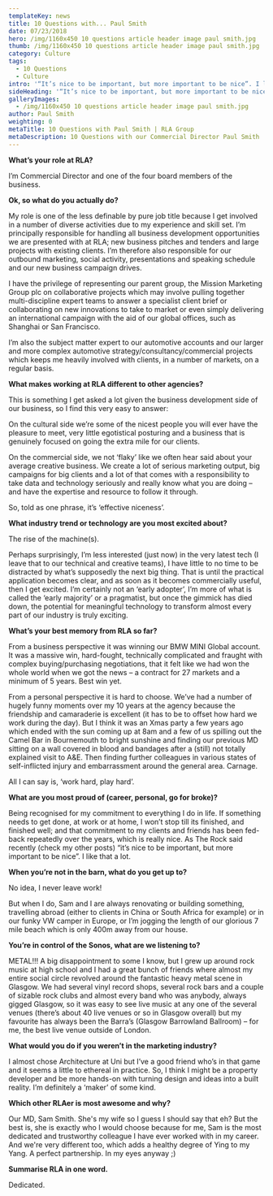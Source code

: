 ```yaml
---
templateKey: news
title: 10 Questions with... Paul Smith
date: 07/23/2018
hero: /img/1160x450 10 questions article header image paul smith.jpg
thumb: /img/1160x450 10 questions article header image paul smith.jpg
category: Culture
tags:
  - 10 Questions
  - Culture
intro: '“It’s nice to be important, but more important to be nice”. I like that a lot.'
sideHeading: '“It’s nice to be important, but more important to be nice”. I like that a lot.'
galleryImages:
  - /img/1160x450 10 questions article header image paul smith.jpg
author: Paul Smith
weighting: 0
metaTitle: 10 Questions with Paul Smith | RLA Group
metaDescription: 10 Questions with our Commercial Director Paul Smith
---
```


**What’s your role at RLA?**

I’m Commercial Director and one of the four board members of the business.

**Ok, so what do you actually do?**

My role is one of the less definable by pure job title because I get involved in a number of diverse activities due to my experience and skill set. I’m principally responsible for handling all business development opportunities we are presented with at RLA; new business pitches and tenders and large projects with existing clients. I’m therefore also responsible for our outbound marketing, social activity, presentations and speaking schedule and our new business campaign drives.

I have the privilege of representing our parent group, the Mission Marketing Group plc on collaborative projects which may involve pulling together multi-discipline expert teams to answer a specialist client brief or collaborating on new innovations to take to market or even simply delivering an international campaign with the aid of our global offices, such as Shanghai or San Francisco.

I’m also the subject matter expert to our automotive accounts and our larger and more complex automotive strategy/consultancy/commercial projects which keeps me heavily involved with clients, in a number of markets, on a regular basis.

**What makes working at RLA different to other agencies?**

This is something I get asked a lot given the business development side of our business, so I find this very easy to answer:

On the cultural side we’re some of the nicest people you will ever have the pleasure to meet, very little egotistical posturing and a business that is genuinely focused on going the extra mile for our clients.

On the commercial side, we not ‘flaky’ like we often hear said about your average creative business. We create a lot of serious marketing output, big campaigns for big clients and a lot of that comes with a responsibility to take data and technology seriously and really know what you are doing – and have the expertise and resource to follow it through.

So, told as one phrase, it’s ‘effective niceness’.

**What industry trend or technology are you most excited about?**

The rise of the machine(s).

Perhaps surprisingly, I’m less interested (just now) in the very latest tech (I leave that to our technical and creative teams), I have little to no time to be distracted by what’s supposedly the next big thing. That is until the practical application becomes clear, and as soon as it becomes commercially useful, then I get excited. I’m certainly not an ‘early adopter’, I’m more of what is called the ‘early majority’ or a pragmatist, but once the gimmick has died down, the potential for meaningful technology to transform almost every part of our industry is truly exciting.

**What’s your best memory from RLA so far?**

From a business perspective it was winning our BMW MINI Global account. It was a massive win, hard-fought, technically complicated and fraught with complex buying/purchasing negotiations, that it felt like we had won the whole world when we got the news – a contract for 27 markets and a minimum of 5 years. Best win yet.

From a personal perspective it is hard to choose. We’ve had a number of hugely funny moments over my 10 years at the agency because the friendship and camaraderie is excellent (it has to be to offset how hard we work during the day). But I think it was an Xmas party a few years ago which ended with the sun coming up at 8am and a few of us spilling out the Camel Bar in Bournemouth to bright sunshine and finding our previous MD sitting on a wall covered in blood and bandages after a (still) not totally explained visit to A&E. Then finding further colleagues in various states of self-inflicted injury and embarrassment around the general area. Carnage.

All I can say is, ‘work hard, play hard’.

**What are you most proud of (career, personal, go for broke)?**

Being recognised for my commitment to everything I do in life. If something needs to get done, at work or at home, I won’t stop till its finished, and finished well; and that commitment to my clients and friends has been fed-back repeatedly over the years, which is really nice. As The Rock said recently (check my other posts) “it’s nice to be important, but more important to be nice”. I like that a lot.

**When you’re not in the barn, what do you get up to?**

No idea, I never leave work!

But when I do, Sam and I are always renovating or building something, travelling abroad (either to clients in China or South Africa for example) or in our funky VW camper in Europe, or I’m jogging the length of our glorious 7 mile beach which is only 400m away from our house.

**You’re in control of the Sonos, what are we listening to?**

METAL!!! A big disappointment to some I know, but I grew up around rock music at high school and I had a great bunch of friends where almost my entire social circle revolved around the fantastic heavy metal scene in Glasgow. We had several vinyl record shops, several rock bars and a couple of sizable rock clubs and almost every band who was anybody, always gigged Glasgow, so it was easy to see live music at any one of the several venues (there’s about 40 live venues or so in Glasgow overall) but my favourite has always been the Barra’s (Glasgow Barrowland Ballroom) – for me, the best live venue outside of London.

**What would you do if you weren’t in the marketing industry?**

I almost chose Architecture at Uni but I’ve a good friend who’s in that game and it seems a little to ethereal in practice. So, I think I might be a property developer and be more hands-on with turning design and ideas into a built reality. I’m definitely a ‘maker’ of some kind.

**Which other RLAer is most awesome and why?**

Our MD, Sam Smith. She's my wife so I guess I should say that eh? But the best is, she is exactly who I would choose because for me, Sam is the most dedicated and trustworthy colleague I have ever worked with in my career. And we're very different too, which adds a healthy degree of Ying to my Yang. A perfect partnership. In my eyes anyway ;)

**Summarise RLA in one word.**

Dedicated.
